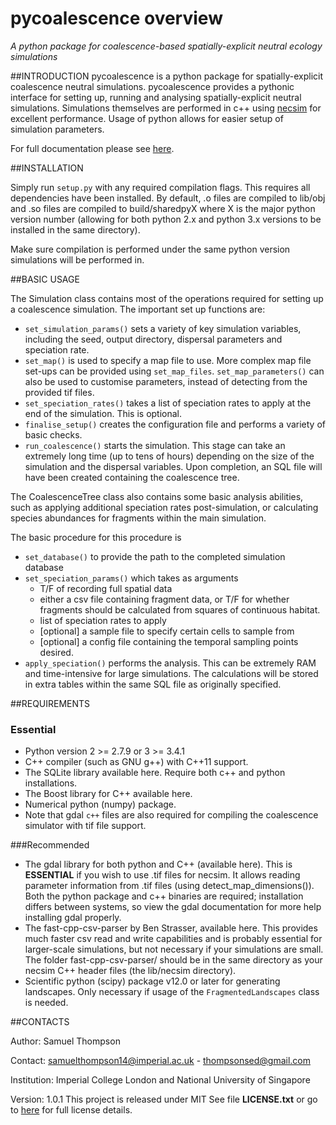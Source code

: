 # pycoalescence overview
*A python package for coalescence-based spatially-explicit neutral ecology simulations*



##INTRODUCTION
pycoalescence is a python package for spatially-explicit coalescence neutral simulations. pycoalescence provides a
pythonic interface for setting up, running and analysing spatially-explicit neutral simulations. Simulations themselves
are performed in c++ using [necsim](http://pycoalescence.readthedocs.io/en/release/necsim/necsim_library.html) for 
excellent performance. Usage of python allows for easier setup of simulation parameters. 

For full documentation please see [here](http://pycoalescence.readthedocs.io/en/release/).

##INSTALLATION

Simply run `setup.py` with any required compilation flags. This requires all dependencies have been installed.
By default, .o files are compiled to lib/obj and .so files are compiled to build/sharedpyX
where X is the major python version number (allowing for both python 2.x and python 3.x versions
 to be installed in the same directory). 
 
 Make sure compilation is performed under the same python version simulations will be performed in.  


##BASIC USAGE

The Simulation class contains most of the operations required for setting up a coalescence simulation.
The important set up functions are:

* `set_simulation_params()` sets a variety of key simulation variables, including the seed, output directory, dispersal
  parameters and speciation rate.
* `set_map()` is used to specify a map file to use. More complex map file set-ups can be provided using
  `set_map_files`. `set_map_parameters()` can also be used to customise parameters, instead of detecting from the
  provided tif files.
* `set_speciation_rates()` takes a list of speciation rates to apply at the end of the simulation. This is optional.
* `finalise_setup()` creates the configuration file and performs a variety of basic checks.
* `run_coalescence()` starts the simulation. This stage can take an extremely long time (up to tens of hours) depending
  on the size of the simulation and the dispersal variables. Upon completion, an SQL file will have been created
  containing the coalescence tree.

The CoalescenceTree class also contains some basic analysis abilities, such as applying additional speciation rates
post-simulation, or calculating species abundances for fragments within the main simulation.

The basic procedure for this procedure is

* `set_database()` to provide the path to the completed simulation database
* `set_speciation_params()` which takes as arguments 
	* T/F of recording full spatial data
	*  either a csv file containing fragment data, or T/F for whether fragments should be 
		calculated from squares of continuous habitat.
    * list of speciation rates to apply
	* [optional] a sample file to specify certain cells to sample from
	* [optional] a config file containing the temporal sampling points desired.
* `apply_speciation()` performs the analysis. This can be extremely RAM and time-intensive for large simulations. 
  The calculations will be stored in extra tables within the same SQL file as originally specified.


##REQUIREMENTS

### Essential
* Python version 2 >= 2.7.9 or 3 >= 3.4.1
* C++ compiler (such as GNU g++) with C++11 support.
* The SQLite library available here. Require both c++ and python installations.
* The Boost library for C++ available here.
* Numerical python (numpy) package. 
* Note that gdal `c++` files are also required for compiling the coalescence simulator with tif file support.

###Recommended
* The gdal library for both python and C++ (available here). This is **ESSENTIAL** if you wish to use .tif files for necsim. 
It allows reading parameter information from .tif files (using detect_map_dimensions()). Both the python package and 
c++ binaries are required; installation differs between systems, so view the gdal documentation for more help installing
 gdal properly.
* The fast-cpp-csv-parser by Ben Strasser, available here. This provides much faster csv read and write capabilities and
 is probably essential for larger-scale simulations, but not necessary if your simulations are small. 
 The folder fast-cpp-csv-parser/ should be in the same directory as your necsim C++ header files 
 (the lib/necsim directory).
* Scientific python (scipy) package v12.0 or later for generating landscapes.
Only necessary if usage of the `FragmentedLandscapes` class is needed.

##CONTACTS

Author: Samuel Thompson

Contact: samuelthompson14@imperial.ac.uk - thompsonsed@gmail.com

Institution: Imperial College London and National University of Singapore

Version: 1.0.1
This project is released under MIT 
See file **LICENSE.txt** or go to [here](https://opensource.org/licenses/MIT) for full license details.